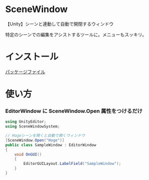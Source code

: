 # SceneWindow
【Unity】シーンと連動して自動で開閉するウィンドウ

特定のシーンでの編集をアシストするツールに。メニューもスッキリ。

# インストール

[パッケージファイル](https://github.com/wataru-ito/SceneWindow/blob/master/SceneWindow.unitypackage)

# 使い方

### EditorWindow に SceneWindow.Open 属性をつけるだけ


```C#
using UnityEditor;
using SceneWindowSystem;

// Hogeシーンを開くと自動で開くウィンドウ
[SceneWindow.Open("Hoge")]
public class SampleWindow : EditorWindow
{
	void OnGUI()
	{
		EditorGUILayout.LabelField("SampleWindow");
	}
}

```
